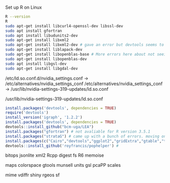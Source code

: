 Set up R on Linux

```bash
R --version
R
sudo apt-get install libcurl4-openssl-dev libssl-dev
sudo apt install gfortran
sudo apt install libudunits2-dev
sudo apt-get install libxml2
sudo apt-get install libxml2-dev # gave an error but devtools seems to be working
sudo apt-get install liblapack-dev
sudo apt-get install libopenblas-base # More errors here about not seeing files. 
sudo apt-get install libopenblas-dev
sudo apt install libgsl-dev
sudo apt-get install libgdal-dev
```

/etc/ld.so.conf.d/nvidia_settings.conf -> /etc/alternatives/nvidia_settings_conf
/etc/alternatives/nvidia_settings_conf -> /usr/lib/nvidia-settings-319-updates/ld.so.conf

/usr/lib/nvidia-settings-319-updates/ld.so.conf

```R
install.packages('devtools', dependencies = TRUE)
require('devtools')
install_version('igraph', '1.2.2')
install.packages('devtools', dependencies = TRUE)
devtools::install_github("bcm-uga/LEA")
install.packages("gfortran") # not avaliable for R version 3.5.1
install.packages("strataG") # came up with a bunch of errors. moving on. 
install.packages(c("Cairo","devtools","ggplot2","gridExtra","gtable","tidyr"),dependencies=T)  # more errors, but fuck it
devtools::install_github('royfrancis/pophelper') #
```


bitops
jsonlite
xml2
Rcpp
digest
fs
R6
memoise

maps
colorspace
gtools
munsell
units
gsl
pcaPP
scales

mime
vdiffr
shiny
rgeos
sf